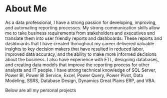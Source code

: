 # About Me
As a data professional, I have a strong passion for developing, improving, and automating reporting processes. My strong communication skills allow me to take business requirements from stakeholders and executives and translate them into user friendly reports and dashboards. These reports and dashboards that I have created throughout my career delivered valuable insights to key decision makers that have resulted in reduced labor, improved data accuracy, and the ability to make more informed decisions about the business. I also have experience with ETL, designing databases, and creating data models that improve the reporting process for other analysts and IT people.  I have strong technical knowledge of SQL Server, Power BI, Power BI Service, Excel, Power Query, Power Pivot, Data Modeling, SSRS, Database Design, Dynamics Great Plains ERP, and VBA.

Below are all my personal projects
